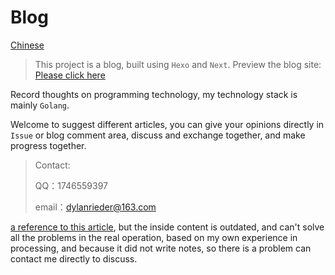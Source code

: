 # Blog
[Chinese](./README.md)



> This project is a blog, built using `Hexo` and `Next`. Preview the blog site: [Please click here](https://blog.codewater.top/)


Record thoughts on programming technology, my technology stack is mainly `Golang`.

Welcome to suggest different articles, you can give your opinions directly in `Issue` or blog comment area, discuss and exchange together, and make progress together.

> Contact:
> 
> QQ：1746559397 
> 
> email：dylanrieder@163.com
> 



[a reference to this article](https://zhuanlan.zhihu.com/p/102592286), but the inside content is outdated, and can't solve all the problems in the real operation, based on my own experience in processing, and because it did not write notes, so there is a problem can contact me directly to discuss.